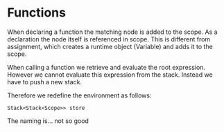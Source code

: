 # Functions

When declaring a function the matching node is added to the scope. As a declaration the node itself is referenced in scope. This is different from assignment, which creates a runtime object (Variable) and adds it to the scope.

When calling a function we retrieve and evaluate the root expression. However we cannot evaluate this expression from the stack. Instead we have to push a new stack.

Therefore we redefine the environment as follows:

```
Stack<Stack<Scope>> store
```

The naming is... not so good

